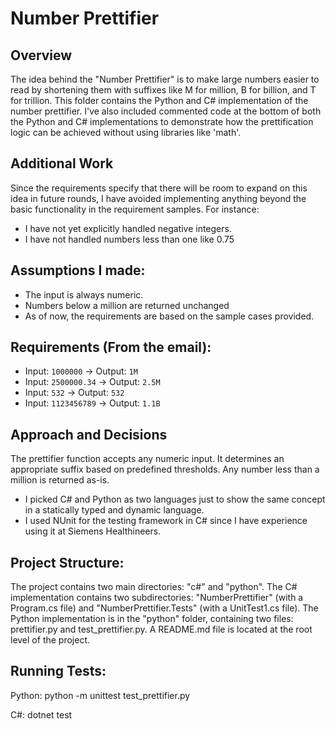 # Number Prettifier
## Overview
The idea behind the "Number Prettifier" is to make large numbers easier to read by shortening them with suffixes like M for million, B for billion, and T for trillion.
This folder contains the Python and C# implementation of the number prettifier. I've also included commented code at the bottom of both the Python and C# implementations to demonstrate how the prettification logic can be achieved without using libraries like 'math'.

## Additional Work
Since the requirements specify that there will be room to expand on this idea in future rounds, I have avoided implementing anything beyond the basic functionality in the requirement samples. For instance:
- I have not yet explicitly handled negative integers.
- I have not handled numbers less than one like 0.75

## Assumptions I made:
- The input is always numeric.
- Numbers below a million are returned unchanged
- As of now, the requirements are based on the sample cases provided.

## Requirements (From the email):

- Input: `1000000` -> Output: `1M`
- Input: `2500000.34` -> Output: `2.5M`
- Input: `532` -> Output: `532`
- Input: `1123456789` -> Output: `1.1B`

## Approach and Decisions
The prettifier function accepts any numeric input. It determines an appropriate suffix based on predefined thresholds. Any number less than a million is returned as-is.
- I picked C# and Python as two languages just to show the same concept in a statically typed and dynamic language. 
- I used NUnit for the testing framework in C# since I have experience using it at Siemens Healthineers.

## Project Structure:
The project contains two main directories: "c#" and "python". The C# implementation contains two subdirectories: "NumberPrettifier" (with a Program.cs file) and "NumberPrettifier.Tests" (with a UnitTest1.cs file). The Python implementation is in the "python" folder, containing two files: prettifier.py and test_prettifier.py. A README.md file is located at the root level of the project.

## Running Tests:
Python:
python -m unittest test_prettifier.py

C#:
dotnet test
